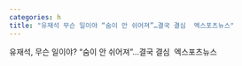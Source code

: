```yaml
---
categories: h
title: "유재석 무슨 일이야 “숨이 안 쉬어져”…결국 결심  엑스포츠뉴스"
---
```

유재석, 무슨 일이야? “숨이 안 쉬어져”…결국 결심&nbsp;&nbsp;엑스포츠뉴스